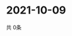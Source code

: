 # 2021-10-09
  共 0条

  <!-- BEGIN -->
  <!-- 最后更新时间Sat Oct 09 2021 06:03:47 GMT+0000 (Coordinated Universal Time) -->
  
  <!-- END -->
  
  